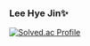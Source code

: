 ### Lee Hye Jin✨
[![Solved.ac Profile](http://mazassumnida.wtf/api/v2/generate_badge?boj=gp5148)](https://solved.ac/gp5148/)
